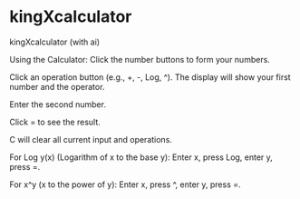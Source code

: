 # kingXcalculator
kingXcalculator (with ai)


Using the Calculator:
Click the number buttons to form your numbers.

Click an operation button (e.g., +, -, Log, ^). The display will show your first number and the operator.

Enter the second number.

Click = to see the result.

C will clear all current input and operations.

For Log y(x) (Logarithm of x to the base y): Enter x, press Log, enter y, press =.

For x^y (x to the power of y): Enter x, press ^, enter y, press =.

